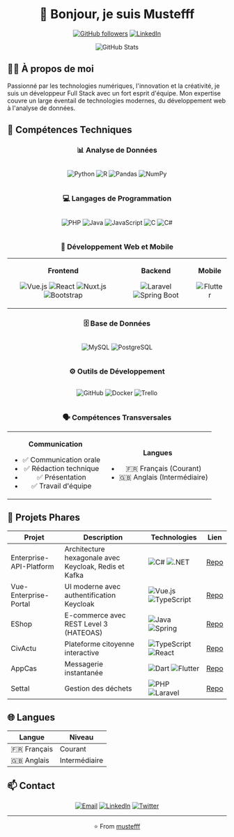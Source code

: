 <div align="center">

# 👋 Bonjour, je suis Mustefff

[![GitHub followers](https://img.shields.io/github/followers/mustefff?label=Follow&style=social)](https://github.com/mustefff)
[![LinkedIn](https://img.shields.io/badge/LinkedIn-0077B5?style=flat&logo=linkedin&logoColor=white)](https://linkedin.com/in/votre-profil)

<p align="center">
  <img src="https://github-readme-stats.vercel.app/api?username=mustefff&show_icons=true&theme=radical" alt="GitHub Stats" />
</p>

</div>

## 👨‍💻 À propos de moi

Passionné par les technologies numériques, l'innovation et la créativité, je suis un développeur Full Stack avec un fort esprit d'équipe. Mon expertise couvre un large éventail de technologies modernes, du développement web à l'analyse de données.

## 🎯 Compétences Techniques

<div align="center">

### 📊 Analyse de Données

<div style="display: flex; justify-content: center; gap: 10px;">

![Python](https://img.shields.io/badge/Python-3776AB?style=for-the-badge&logo=python&logoColor=white)
![R](https://img.shields.io/badge/R_Studio-276DC3?style=for-the-badge&logo=r&logoColor=white)
![Pandas](https://img.shields.io/badge/Pandas-150458?style=for-the-badge&logo=pandas&logoColor=white)
![NumPy](https://img.shields.io/badge/NumPy-013243?style=for-the-badge&logo=numpy&logoColor=white)

</div>

### 💻 Langages de Programmation

<div style="display: flex; justify-content: center; gap: 10px;">

![PHP](https://img.shields.io/badge/PHP-777BB4?style=for-the-badge&logo=php&logoColor=white)
![Java](https://img.shields.io/badge/Java-ED8B00?style=for-the-badge&logo=openjdk&logoColor=white)
![JavaScript](https://img.shields.io/badge/JavaScript-F7DF1E?style=for-the-badge&logo=javascript&logoColor=black)
![C](https://img.shields.io/badge/C-00599C?style=for-the-badge&logo=c&logoColor=white)
![C#](https://img.shields.io/badge/C%23-239120?style=for-the-badge&logo=c-sharp&logoColor=white)

</div>

### 🚀 Développement Web et Mobile

<table align="center">
<tr>
<td align="center">

**Frontend**

![Vue.js](https://img.shields.io/badge/Vue.js-35495E?style=for-the-badge&logo=vue.js&logoColor=4FC08D)
![React](https://img.shields.io/badge/React-20232A?style=for-the-badge&logo=react&logoColor=61DAFB)
![Nuxt.js](https://img.shields.io/badge/Nuxt.js-00C58E?style=for-the-badge&logo=nuxt.js&logoColor=white)
![Bootstrap](https://img.shields.io/badge/Bootstrap-7952B3?style=for-the-badge&logo=bootstrap&logoColor=white)

</td>
<td align="center">

**Backend**

![Laravel](https://img.shields.io/badge/Laravel-FF2D20?style=for-the-badge&logo=laravel&logoColor=white)
![Spring Boot](https://img.shields.io/badge/Spring_Boot-6DB33F?style=for-the-badge&logo=spring-boot&logoColor=white)

</td>
<td align="center">

**Mobile**

![Flutter](https://img.shields.io/badge/Flutter-02569B?style=for-the-badge&logo=flutter&logoColor=white)

</td>
</tr>
</table>

### 🗄️ Base de Données

<div style="display: flex; justify-content: center; gap: 10px;">

![MySQL](https://img.shields.io/badge/MySQL-4479A1?style=for-the-badge&logo=mysql&logoColor=white)
![PostgreSQL](https://img.shields.io/badge/PostgreSQL-316192?style=for-the-badge&logo=postgresql&logoColor=white)

</div>

### ⚙️ Outils de Développement

<div style="display: flex; justify-content: center; gap: 10px;">

![GitHub](https://img.shields.io/badge/GitHub-181717?style=for-the-badge&logo=github&logoColor=white)
![Docker](https://img.shields.io/badge/Docker-2496ED?style=for-the-badge&logo=docker&logoColor=white)
![Trello](https://img.shields.io/badge/Trello-0052CC?style=for-the-badge&logo=trello&logoColor=white)

</div>

### 🗣️ Compétences Transversales

<table align="center">
<tr>
<td align="center">

**Communication**

- ✅ Communication orale
- ✅ Rédaction technique
- ✅ Présentation
- ✅ Travail d'équipe

</td>
<td align="center">

**Langues**

- 🇫🇷 Français (Courant)
- 🇬🇧 Anglais (Intermédiaire)

</td>
</tr>
</table>

</div>

## 📂 Projets Phares

<div align="center">

| Projet | Description | Technologies | Lien |
|--------|-------------|--------------|------|
| Enterprise-API-Platform | Architecture hexagonale avec Keycloak, Redis et Kafka | ![C#](https://img.shields.io/badge/C%23-239120?style=flat&logo=c-sharp&logoColor=white) ![.NET](https://img.shields.io/badge/.NET-512BD4?style=flat&logo=dotnet&logoColor=white) | [Repo](https://github.com/mustefff/Enterprise-API-Platform) |
| Vue-Enterprise-Portal | UI moderne avec authentification Keycloak | ![Vue.js](https://img.shields.io/badge/Vue.js-35495E?style=flat&logo=vue.js&logoColor=4FC08D) ![TypeScript](https://img.shields.io/badge/TypeScript-007ACC?style=flat&logo=typescript&logoColor=white) | [Repo](https://github.com/mustefff/Vue-Enterprise-Portal) |
| EShop | E-commerce avec REST Level 3 (HATEOAS) | ![Java](https://img.shields.io/badge/Java-ED8B00?style=flat&logo=openjdk&logoColor=white) ![Spring](https://img.shields.io/badge/Spring-6DB33F?style=flat&logo=spring&logoColor=white) | [Repo](https://github.com/mustefff/EShop) |
| CivActu | Plateforme citoyenne interactive | ![TypeScript](https://img.shields.io/badge/TypeScript-007ACC?style=flat&logo=typescript&logoColor=white) ![React](https://img.shields.io/badge/React-20232A?style=flat&logo=react&logoColor=61DAFB) | [Repo](https://github.com/mustefff/CivActu) |
| AppCas | Messagerie instantanée | ![Dart](https://img.shields.io/badge/Dart-0175C2?style=flat&logo=dart&logoColor=white) ![Flutter](https://img.shields.io/badge/Flutter-02569B?style=flat&logo=flutter&logoColor=white) | [Repo](https://github.com/mustefff/AppCas) |
| Settal | Gestion des déchets | ![PHP](https://img.shields.io/badge/PHP-777BB4?style=flat&logo=php&logoColor=white) ![Laravel](https://img.shields.io/badge/Laravel-FF2D20?style=flat&logo=laravel&logoColor=white) | [Repo](https://github.com/mustefff/Settal) |

</div>

## 🌐 Langues

<div align="center">

| Langue | Niveau |
|--------|--------|
| 🇫🇷 Français | Courant |
| 🇬🇧 Anglais | Intermédiaire |

</div>

## 📫 Contact

<div align="center">

[![Email](https://img.shields.io/badge/Email-D14836?style=for-the-badge&logo=gmail&logoColor=white)](mailto:mdiawthe01@gmail.com)
[![LinkedIn](https://img.shields.io/badge/LinkedIn-0077B5?style=for-the-badge&logo=linkedin&logoColor=white)](https://www.linkedin.com/in/mouhamadou-moustapha-diaw-107384271/)
[![Twitter](https://img.shields.io/badge/Twitter-1DA1F2?style=for-the-badge&logo=twitter&logoColor=white)](https://twitter.com/votre-profil)

</div>

---
<div align="center">

⭐️ From [mustefff](https://github.com/mustefff)

</div>
